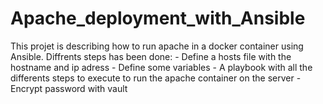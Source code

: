 # Apache_deployment_with_Ansible

This projet is describing how to run apache in a docker container using Ansible.
Diffrents steps has been done:
    - Define a hosts file with the hostname and ip adress
    - Define some variables
    - A playbook with all the differents steps to execute to run the apache container on the server
    - Encrypt password with vault
